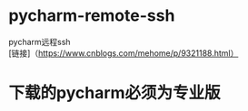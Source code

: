 # pycharm-remote-ssh 
pycharm远程ssh  
[链接]（https://www.cnblogs.com/mehome/p/9321188.html） 
# 下载的pycharm必须为专业版

